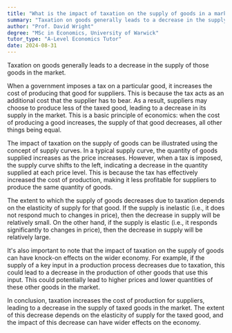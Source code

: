 ```yaml
---
title: "What is the impact of taxation on the supply of goods in a market?"
summary: "Taxation on goods generally leads to a decrease in the supply of those goods in the market."
author: "Prof. David Wright"
degree: "MSc in Economics, University of Warwick"
tutor_type: "A-Level Economics Tutor"
date: 2024-08-31
---
```


Taxation on goods generally leads to a decrease in the supply of those goods in the market.

When a government imposes a tax on a particular good, it increases the cost of producing that good for suppliers. This is because the tax acts as an additional cost that the supplier has to bear. As a result, suppliers may choose to produce less of the taxed good, leading to a decrease in its supply in the market. This is a basic principle of economics: when the cost of producing a good increases, the supply of that good decreases, all other things being equal.

The impact of taxation on the supply of goods can be illustrated using the concept of supply curves. In a typical supply curve, the quantity of goods supplied increases as the price increases. However, when a tax is imposed, the supply curve shifts to the left, indicating a decrease in the quantity supplied at each price level. This is because the tax has effectively increased the cost of production, making it less profitable for suppliers to produce the same quantity of goods.

The extent to which the supply of goods decreases due to taxation depends on the elasticity of supply for that good. If the supply is inelastic (i.e., it does not respond much to changes in price), then the decrease in supply will be relatively small. On the other hand, if the supply is elastic (i.e., it responds significantly to changes in price), then the decrease in supply will be relatively large.

It's also important to note that the impact of taxation on the supply of goods can have knock-on effects on the wider economy. For example, if the supply of a key input in a production process decreases due to taxation, this could lead to a decrease in the production of other goods that use this input. This could potentially lead to higher prices and lower quantities of these other goods in the market.

In conclusion, taxation increases the cost of production for suppliers, leading to a decrease in the supply of taxed goods in the market. The extent of this decrease depends on the elasticity of supply for the taxed good, and the impact of this decrease can have wider effects on the economy.
    